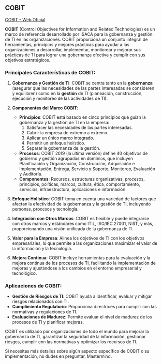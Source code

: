 ## COBIT

[COBIT - Web Oficial](https://www.isaca.org/resources/cobit/)

**COBIT** (Control Objectives for Information and Related Technologies) es un marco de referencia desarrollado por ISACA para la gobernanza y gestión de TI en las organizaciones. COBIT proporciona un conjunto integral de herramientas, principios y mejores prácticas para ayudar a las organizaciones a desarrollar, implementar, monitorear y mejorar sus prácticas de TI para lograr una gobernanza efectiva y cumplir con sus objetivos estratégicos.

### Principales Características de COBIT:

1. **Gobernanza y Gestión de TI**: COBIT se centra tanto en la **gobernanza** (asegurar que las necesidades de las partes interesadas se consideren y equilibren) como en la **gestión** de TI (planeación, construcción, ejecución y monitoreo de las actividades de TI).

2. **Componentes del Marco COBIT**:
   - **Principios**: COBIT está basado en cinco principios que guían la gobernanza y la gestión de TI en la empresa:
     1. Satisfacer las necesidades de las partes interesadas.
     2. Cubrir la empresa de extremo a extremo.
     3. Aplicar un único marco integrado.
     4. Permitir un enfoque holístico.
     5. Separar la gobernanza de la gestión.
   - **Procesos**: COBIT 2019 (la última versión) define 40 objetivos de gobierno y gestión agrupados en dominios, que incluyen Planificación y Organización, Construcción, Adquisición e Implementación, Entrega, Servicio y Soporte, Monitoreo, Evaluación y Auditoría.
   - **Componentes**: Recursos, estructuras organizativas, procesos, principios, políticas, marcos, cultura, ética, comportamiento, servicios, infraestructura, aplicaciones e información.

3. **Enfoque Holístico**: COBIT toma en cuenta una variedad de factores que afectan la efectividad de la gobernanza y la gestión de TI, incluyendo personas, procesos y tecnología.

4. **Integración con Otros Marcos**: COBIT es flexible y puede integrarse con otros marcos y estándares como ITIL, ISO/IEC 27001, NIST, y más, proporcionando una visión unificada de la gobernanza de TI.

5. **Valor para la Empresa**: Alinea los objetivos de TI con los objetivos empresariales, lo que permite a las organizaciones maximizar el valor de la información y la tecnología.

6. **Mejora Continua**: COBIT incluye herramientas para la evaluación y la mejora continua de los procesos de TI, facilitando la implementación de mejoras y ajustándose a los cambios en el entorno empresarial y tecnológico.

### Aplicaciones de COBIT:

- **Gestión de Riesgos de TI**: COBIT ayuda a identificar, evaluar y mitigar riesgos relacionados con TI.
- **Cumplimiento Regulatorio**: Proporciona directrices para cumplir con las normativas y regulaciones de TI.
- **Evaluaciones de Madurez**: Permite evaluar el nivel de madurez de los procesos de TI y planificar mejoras.

COBIT es utilizado por organizaciones de todo el mundo para mejorar la gobernanza de TI, garantizar la seguridad de la información, gestionar riesgos, cumplir con las normativas y optimizar los recursos de TI.

Si necesitas más detalles sobre algún aspecto específico de COBIT o su implementación, no dudes en preguntar, Mastermind.